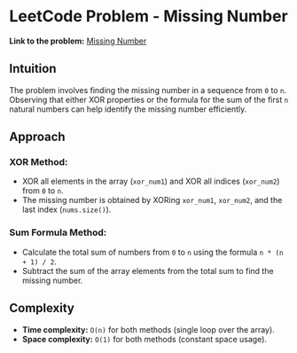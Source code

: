# LeetCode Problem - Missing Number

**Link to the problem:** [Missing Number](https://leetcode.com/problems/missing-number/submissions/1477921585/)

## Intuition
The problem involves finding the missing number in a sequence from `0` to `n`. Observing that either XOR properties or the formula for the sum of the first `n` natural numbers can help identify the missing number efficiently.

## Approach

### XOR Method:
- XOR all elements in the array (`xor_num1`) and XOR all indices (`xor_num2`) from `0` to `n`.
- The missing number is obtained by XORing `xor_num1`, `xor_num2`, and the last index (`nums.size()`).

### Sum Formula Method:
- Calculate the total sum of numbers from `0` to `n` using the formula `n * (n + 1) / 2`.
- Subtract the sum of the array elements from the total sum to find the missing number.

## Complexity
- **Time complexity:** `O(n)` for both methods (single loop over the array).
- **Space complexity:** `O(1)` for both methods (constant space usage).
